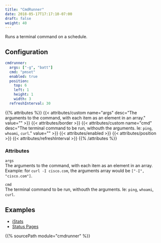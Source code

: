 ```yaml
---
title: "CmdRunner"
date: 2018-05-17T17:17:10-07:00
draft: false
weight: 40
---
```


Runs a terminal command on a schedule.

## Configuration

```yaml
cmdrunner:
  args: ["-g", "batt"]
  cmd: "pmset"
  enabled: true
  position:
    top: 6
    left: 1
    height: 1
    width: 3
  refreshInterval: 30
```

{{% attributes %}}
  {{< attributes/custom name="args" desc="The arguments to the command, with each item as an element in an array." value="" >}}
  {{< attributes/border >}}
  {{< attributes/custom name="cmd" desc="The terminal command to be run, withouth the arguments. Ie: `ping`, `whoami`, `curl`." value="" >}}
  {{< attributes/enabled >}}
  {{< attributes/position >}}
  {{< attributes/refreshInterval >}}
{{% /attributes %}}

### Attributes

`args` <br />
The arguments to the command, with each item as an element in an array.
Example: for `curl -I cisco.com`, the arguments array would be `["-I", "cisco.com"]`.

`cmd` <br />
The terminal command to be run, withouth the arguments. Ie: `ping`,
`whoami`, `curl`. <br />

## Examples

 * [iStats](/modules/cmdrunner/istats)
 * [Status Pages](/modules/cmdrunner/statuspages)

{{% sourcePath module="cmdrunner" %}}